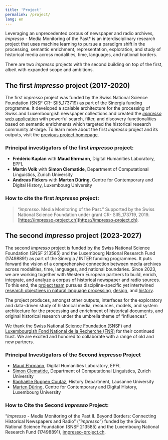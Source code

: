 ```yaml
---
title: 'Project'
permalink: /project/
lang: en
---
```


Leveraging  an unprecedented corpus of newspaper and radio archives, *impresso* - Media Monitoring of the Past* is an interdisciplinary research project that uses machine learning to pursue a paradigm shift in the processing, semantic enrichment, representation, exploration, and study of historical media across modalities, time, languages, and national borders.

<!-- more -->

There are two *impresso* projects with the second building on top of the first, albeit with expanded scope and ambitions.

## The first *impresso* project (2017-2020)

The first *impresso* project was funded by the Swiss National Science Foundation (SNSF CR- SII5_173719) as part of the Sinergia funding programme. It developed a scalable architecture for the processing of Swiss and Luxembourgish newspaper collections and created the [*impresso* web application](https://impresso-project.ch/app/)  with powerful search, filter, and discovery functionalities based on semantic enrichments which targeted the historical research community at-large. To learn more about the first *impresso* project and its outputs, visit the [previous project homepage](#).

### Principal investigators of the first *impresso* project:

- **Frédéric Kaplan** with **Maud Ehrmann**, Digital Humanities Laboratory, EPFL
- **Martin Volk** with **Simon Clematide**, Department of Computational Linguistics, Zurich University
- **Andreas Fickers** with **Marten Düring**, Centre for Contemporary and Digital History, Luxembourg University

### How to cite the first *impresso* project:

> “*impresso*. Media Monitoring of the Past.” Supported by the Swiss National Science Foundation under grant CR- SII5_173719, 2019. [https://impresso-project.ch](https://impresso-project.ch).

## The second *impresso* project (2023-2027)
The second *impresso* project is funded by the Swiss National Science Foundation (SNSF 213585) and the Luxembourg National Research Fund (17498891) as part of the Sinergia / INTER funding programmes. It puts forward the vision of a comprehensive connection between media archives across modalities, time, languages, and national boundaries. Since 2023, we are working together with Western European partners to build, enrich, integrate, and analyze a corpus of historical newspaper and radio sources. To this end, the [project team](/consortium) pursues discipline-specific yet intertwined [research objectives in natural language processing](/project/linguistics/), [design](/project/design/), and [history](/project/history/).

The project produces, amongst other outputs, interfaces for the exploratory and data-driven study of historical media, resources, models, and system architecture for the processing and enrichment of historical documents, and original historical research under the umbrella theme of “influences”.

We thank the [Swiss National Science Foundation (SNSF)](https://www.snf.ch/en) and [Luxembourgish Fond National de la Recherche (FNR)](https://www.fnr.lu/) for their continued trust. We are excited and honored to collaborate with a range of old and new partners.

### Principal Investigators of the Second *impresso* Project

- [Maud Ehrmann](/consortium), Digital Humanities Laboratory, EPFL
- [Simon Clematide](/consortium), Department of Computational Linguistics, Zurich University
- [Raphaëlle Ruppen Coutaz](/consortium), History Department, Lausanne University
- [Marten Düring](/consortium), Centre for Contemporary and Digital History, Luxembourg University

### How to Cite the Second *impresso* Project:

“*impresso* - Media Monitoring of the Past II. Beyond Borders: Connecting Historical Newspapers and Radio” (“*impresso*”) funded by the Swiss National Science Foundation (SNSF 213585) and the Luxembourg National Research Fund (17498891), [impresso-project.ch](https://impresso-project.ch).



<!-- 
What can we do with yesterday’s news? Historical newspapers are mirrors of past societies. Published over centuries on a regular basis, they record wars and minor events, report on international, national and local matters, and document day-to-day life. They reflect the political, social and economic contexts in which they were produced and help us understand how people in the past experienced their time. In recent years, newspapers were mass-digitised and are now readily available for consultation online. Keyword search remains the most popular way to find interesting articles - but is there a better way?


{% assign figure=page.figure[0] %}
{% include figure.html %}

The Swiss-Luxembourgish project impresso. Media Monitoring of the Past thinks there is and uses text mining tools to extract, process, link and visualise information from Luxembourgish and Swiss newspapers. This allows us for example to track the mentions of specific persons and places over time, to explore thematics such as sports or culture and to detect reused text passages across newspapers. To access and explore all this newly generated data we developed a new user interface and a range of didactic materials which help to foster a better understanding of the advantages and challenges of digitisation.

Learn more about the project with this clip:

&nbsp;

<div class="video-container respect-margin">
<iframe src="https://www.youtube-nocookie.com/embed/2njluhEd3pg" frameborder="0" allow="accelerometer; autoplay; encrypted-media; gyroscope; picture-in-picture" allowfullscreen></iframe>
</div>
-->